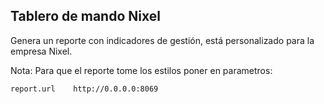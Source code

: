 Tablero de mando Nixel
----------------------
  
  Genera un reporte con indicadores de gestión, está 
  personalizado para la empresa Nixel.
    
  Nota:
  Para que el reporte tome los estilos poner en parametros:  
  
    report.url    http://0.0.0.0:8069

